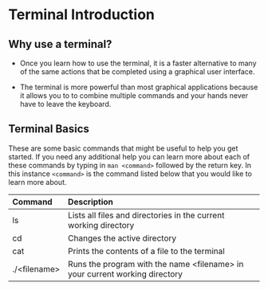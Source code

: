 # Terminal Introduction

## Why use a terminal?
* Once you learn how to use the terminal, it is a faster alternative to many
of the same actions that be completed using a graphical user interface.

* The terminal is more powerful than most graphical applications because it allows you to
to combine multiple commands and your hands never have to leave the keyboard.
  
## Terminal Basics

These are some basic commands that might be useful to help you get started. If you need
any additional help you can learn more about each of these commands by typing in
`man <command>` followed by the return key. In this instance `<command>` is the command listed below that you would like to learn
more about.

| Command | Description |
| :---------- | :--- |
| ls | Lists all files and directories in the current working directory |
| cd | Changes the active directory|
| cat | Prints the contents of a file to the terminal |
| ./\<filename> | Runs the program with the name \<filename> in your current working directory |


